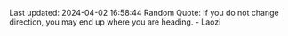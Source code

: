 Last updated: 2024-04-02 16:58:44
Random Quote: If you do not change direction, you may end up where you are heading. - Laozi